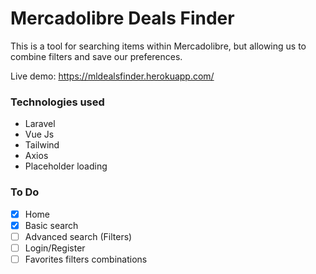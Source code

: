 # Mercadolibre Deals Finder

This is a tool for searching items within Mercadolibre, but allowing us to combine filters and save our preferences.

Live demo: https://mldealsfinder.herokuapp.com/

### Technologies used

- Laravel
- Vue Js
- Tailwind
- Axios
- Placeholder loading

### To Do

- [x] Home
- [x] Basic search
- [ ] Advanced search (Filters)
- [ ] Login/Register
- [ ] Favorites filters combinations
